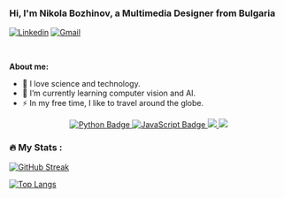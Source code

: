 ### Hi, I'm Nikola Bozhinov, a Multimedia Designer from Bulgaria

[![Linkedin](https://img.shields.io/badge/-LinkedIn-blue?style=flat&logo=Linkedin&logoColor=white)](https://www.linkedin.com/in/nikolabozhinov/)
[![Gmail](https://img.shields.io/badge/-Gmail-c14438?style=flat&logo=Gmail&logoColor=white)](mailto:nikolaobozhinov@gmail.com)

<!--
**vislupus/vislupus** is a ✨ _special_ ✨ repository because its `README.md` (this file) appears on your GitHub profile.

Here are some ideas to get you started:

- 🔭 I’m currently working on ...
- 🌱 I’m currently learning ...
- 👯 I’m looking to collaborate on ...
- 🤔 I’m looking for help with ...
- 💬 Ask me about ...
- 📫 How to reach me: ...
- 😄 Pronouns: ...
- ⚡ Fun fact: ...

https://github.com/Naereen/badges
[![Open In Collab](https://colab.research.google.com/assets/colab-badge.svg)](https://colab.research.google.com/github/Naereen/badges)
[![MIT license](https://img.shields.io/badge/License-MIT-blue.svg)](https://lbesson.mit-license.org/)
https://github.com/alexandresanlim/Badges4-README.md-Profile#-design-
-->

&nbsp;

**About me:**

- 🔭 I love science and technology.
- 🌱 I’m currently learning computer vision and AI.
- ⚡ In my free time, I like to travel around the globe.

<div id="badges" align="center">
<!--   <a href="your-django-URL">
    <img src="https://img.shields.io/badge/django-%23092E20.svg?style=for-the-badge&logo=django&logoColor=white" alt="Django Badge"/>
  </a> -->
  
  <a href="your-python-URL">
    <img src="https://img.shields.io/badge/python-3670A0?style=for-the-badge&logo=python&logoColor=ffdd54" alt="Python Badge"/>
  </a>
  
  <a href="your-javascript-URL">
    <img src="https://img.shields.io/badge/javascript-%23323330.svg?style=for-the-badge&logo=javascript&logoColor=%23F7DF1E" alt="JavaScript Badge"/>
  </a>

    
  <a href="your-Illustrator-URL">
    <img src="https://img.shields.io/badge/Adobe%20Illustrator-FF9A00?style=for-the-badge&logo=adobe%20illustrator&logoColor=white"/>
  </a>

  <a href="your-Photoshop-URL">
    <img src="https://img.shields.io/badge/Adobe%20Photoshop-31A8FF?style=for-the-badge&logo=Adobe%20Photoshop&logoColor=black"/>
  </a>
  
 <!--  <a href="your-kali-URL">
    <img src="https://img.shields.io/badge/Kali-268BEE?style=for-the-badge&logo=kalilinux&logoColor=white" alt="Kali Badge"/>
  </a> -->
  
 <!--  <a href="your-github-URL">
    <img src="https://img.shields.io/badge/github-%23121011.svg?style=for-the-badge&logo=github&logoColor=white" alt="GitHub Badge"/>
  </a> -->
  
 <!--   <a href="your-linux-URL">
    <img src="https://img.shields.io/badge/Linux-FCC624?style=for-the-badge&logo=linux&logoColor=black" alt="Linux Badge"/>
  </a> -->
  
<!--   <a href="your-youtube-URL">
    <img src="https://img.shields.io/badge/YouTube-red?style=for-the-badge&logo=youtube&logoColor=white" alt="Youtube Badge"/>
  </a> -->
  
 <!--  <a href="your-twitter-URL">
    <img src="https://img.shields.io/badge/Twitter-blue?style=for-the-badge&logo=twitter&logoColor=white" alt="Twitter Badge"/>
  </a> -->
</div>

### :fire: My Stats :
[![GitHub Streak](http://github-readme-streak-stats.herokuapp.com?user=vislupus&theme=light&theme=vision-friendly-light)](https://git.io/streak-stats)

[![Top Langs](https://github-readme-stats.vercel.app/api/top-langs/?username=vislupus&layout=compact&theme=vision-friendly-light)](https://github.com/vislupus/github-readme-stats)

<!--
[![Vislupus's github trophy](https://github-profile-trophy.vercel.app/?username=vislupus&row=1)](https://github.com/vislupus/github-profile-trophy)

[![Vislupus's github stats](https://github-readme-stats.vercel.app/api?username=vislupus&theme=vision-friendly-light)](https://github.com/vislupus/github-readme-stats)

[![Vislupus's top languages](https://github-readme-stats.vercel.app/api/top-langs/?username=vislupus&theme=vision-friendly-light)](https://github.com/vislupus/github-readme-stats)
-->
